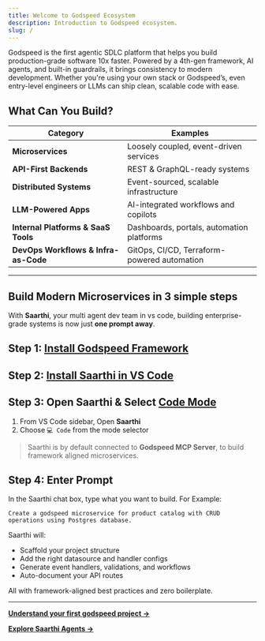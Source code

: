 ```yaml
---
title: Welcome to Godspeed Ecosystem
description: Introduction to Godspeed ecosystem.
slug: /
---
```


Godspeed is the first agentic SDLC platform that helps you build production-grade software 10x faster. Powered by a 4th-gen framework, AI agents, and built-in guardrails, it brings consistency to modern development. Whether you're using your own stack or Godspeed’s, even entry-level engineers or LLMs can ship clean, scalable code with ease.

## What Can You Build?

| Category                             | Examples                                                      |
|------------------------------------- |---------------------------------------------------------------|
| **Microservices**                    | Loosely coupled, event-driven services                        |
| **API-First Backends**               | REST & GraphQL-ready systems                                  |
| **Distributed Systems**              | Event-sourced, scalable infrastructure                        |
| **LLM-Powered Apps**                 | AI-integrated workflows and copilots                          |
| **Internal Platforms & SaaS Tools**  | Dashboards, portals, automation platforms                     |
| **DevOps Workflows & Infra-as-Code** | GitOps, CI/CD, Terraform-powered automation                   |
---

## Build Modern Microservices in 3 simple steps

With **Saarthi**, your multi agent dev team in vs code, building enterprise-grade systems is now just **one prompt away**.

## Step 1: [Install Godspeed Framework](/docs/microservices-framework/guide/get-started.md)

## Step 2: [Install Saarthi in VS Code](/docs/saarthi/getting-started/installing.mdx)

## Step 3: Open Saarthi & Select [Code Mode](/docs/saarthi/modes/code.md)

1. From VS Code sidebar, Open **Saarthi**
2. Choose `💻 Code` from the mode selector
> Saarthi is by default connected to **Godspeed MCP Server**, to build framework aligned microservices.

## Step 4: Enter Prompt
In the Saarthi chat box, type what you want to build. For Example:
```
Create a godspeed microservice for product catalog with CRUD operations using Postgres database.
```

Saarthi will:

* Scaffold your project structure
* Add the right datasource and handler configs
* Generate event handlers, validations, and workflows
* Auto-document your API routes

All with framework-aligned best practices and zero boilerplate.

---

**[Understand your first godspeed project →](/docs/microservices-framework/guide/first-project#understanding-your-first-godspeed-project)**


**[Explore Saarthi Agents →](/docs/saarthi/basic-usage/using-modes.md)**

